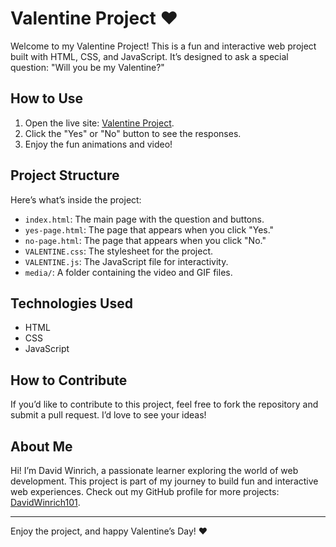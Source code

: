 # Valentine Project ❤️

Welcome to my Valentine Project! This is a fun and interactive web project built with HTML, CSS, and JavaScript. It’s designed to ask a special question: "Will you be my Valentine?" 

## How to Use
1. Open the live site: [Valentine Project](https://davidwinrich101.github.io/Valentine-project/).
2. Click the "Yes" or "No" button to see the responses.
3. Enjoy the fun animations and video!

## Project Structure
Here’s what’s inside the project:
- `index.html`: The main page with the question and buttons.
- `yes-page.html`: The page that appears when you click "Yes."
- `no-page.html`: The page that appears when you click "No."
- `VALENTINE.css`: The stylesheet for the project.
- `VALENTINE.js`: The JavaScript file for interactivity.
- `media/`: A folder containing the video and GIF files.

## Technologies Used
- HTML
- CSS
- JavaScript

## How to Contribute
If you’d like to contribute to this project, feel free to fork the repository and submit a pull request. I’d love to see your ideas!

## About Me
Hi! I’m David Winrich, a passionate learner exploring the world of web development. This project is part of my journey to build fun and interactive web experiences. Check out my GitHub profile for more projects: [DavidWinrich101](https://github.com/DavidWinrich101).

---

Enjoy the project, and happy Valentine’s Day! ❤️
